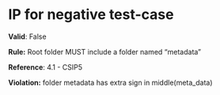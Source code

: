 # IP for negative test-case

**Valid**: False

**Rule:** Root folder MUST include a folder named “metadata”

**Reference**: 4.1 - CSIP5

**Violation:** folder metadata has extra sign in middle(meta_data)